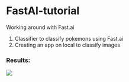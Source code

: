 # FastAI-tutorial
Working around with Fast.ai

1. Classifier to classify pokemons using Fast.ai
2. Creating an app on local to classify images

### Results:

![]('Images/pichu.png')
